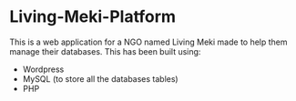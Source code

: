 # Living-Meki-Platform
This is a web application for a NGO named Living Meki made to help them manage their databases. This has been built using:
* Wordpress
* MySQL (to store all the databases tables)
* PHP

